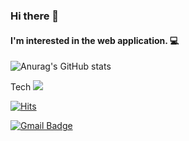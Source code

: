 ### Hi there 👋

#### I'm interested in the web application. 💻

![Anurag's GitHub stats](https://github-readme-stats.vercel.app/api?username=sumiini&show_icons=true&theme=dracula)


Tech
<a href="file:///C:/Users/Hong%20Sumin/Downloads/react%20(1).svg" target="_blank"><img src="https://img.shields.io/badge/React.js-#61DAFB?style=flat-square&logo=Vimeo&logoColor=white"/></a>


[![Hits](https://hits.seeyoufarm.com/api/count/incr/badge.svg?url=https%3A%2F%2Fgithub.com%2Fsumiini%2Fhit-counter&count_bg=%2379C83D&title_bg=%23555555&icon=&icon_color=%23E7E7E7&title=hits&edge_flat=false)](https://hits.seeyoufarm.com)


  [![Gmail Badge](https://img.shields.io/badge/Gmail-d14836?style=flat-square&logo=Gmail&logoColor=white&link=mailto:snugyun01@gmail.com)](mailto:sumiini515@gmail.com)
	
